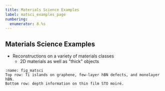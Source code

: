 ```yaml
---
title: Materials Science Examples
label: matsci_examples_page
numbering:
  enumerator: 8.%s
---
```


## Materials Science Examples

- Reconstructions on a variety of materials classes
  - 2D materials as well as "thick" objects

```{figure} ./figures/materials-science-examples.svg
:name: fig_matsci
Top row: Ti islands on graphene, few-layer hBN defects, and monolayer hBN.  
Bottom row: depth information on thin film STO moiré.
```

